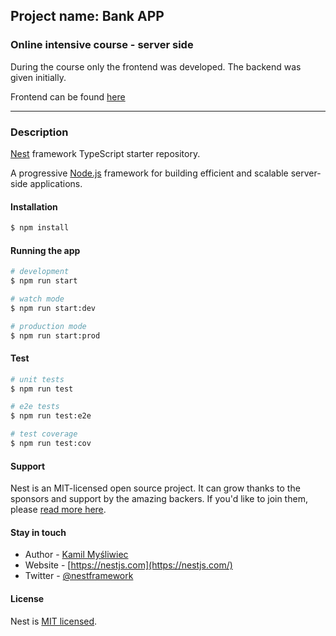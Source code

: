 ## Project name: Bank APP

### Online intensive course - server side

During the course only the frontend was developed. The backend was given initially.

Frontend can be found [here](https://github.com/Inna-B10/bank-js-intensive)

---

### Description

[Nest](https://github.com/nestjs/nest) framework TypeScript starter repository.

A progressive <a href="http://nodejs.org" target="_blank">Node.js</a> framework for building efficient and scalable server-side applications.

#### Installation

```bash
$ npm install
```

#### Running the app

```bash
# development
$ npm run start

# watch mode
$ npm run start:dev

# production mode
$ npm run start:prod
```

#### Test

```bash
# unit tests
$ npm run test

# e2e tests
$ npm run test:e2e

# test coverage
$ npm run test:cov
```

#### Support

Nest is an MIT-licensed open source project. It can grow thanks to the sponsors and support by the amazing backers. If you'd like to join them, please [read more here](https://docs.nestjs.com/support).

#### Stay in touch

- Author - [Kamil Myśliwiec](https://kamilmysliwiec.com)
- Website - [https://nestjs.com](https://nestjs.com/)
- Twitter - [@nestframework](https://twitter.com/nestframework)

#### License

Nest is [MIT licensed](LICENSE).
